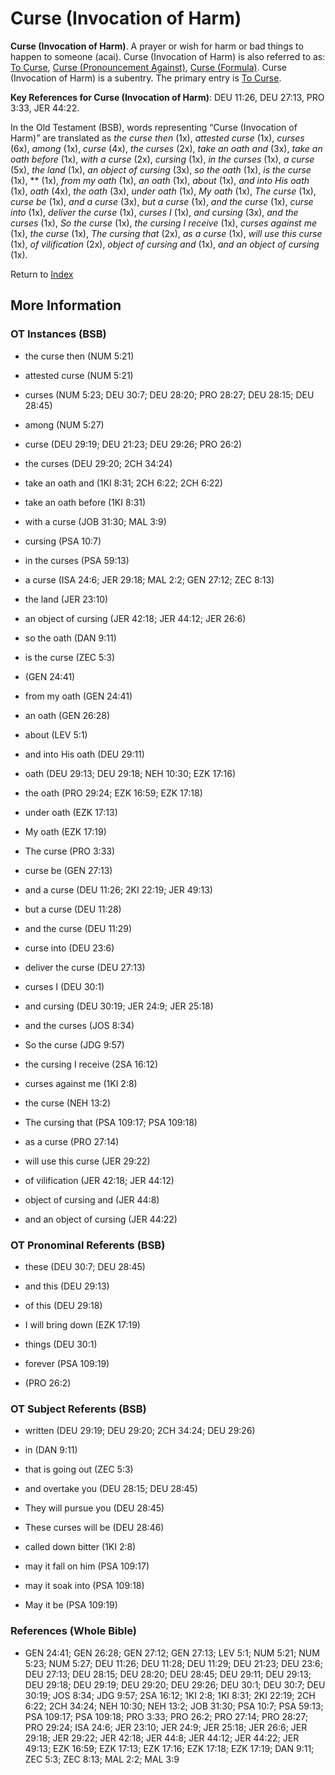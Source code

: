 # Curse (Invocation of Harm)
**Curse (Invocation of Harm)**. 
A prayer or wish for harm or bad things to happen to someone (acai). 
Curse (Invocation of Harm) is also referred to as: 
[To Curse](Curse.md), [Curse (Pronouncement Against)](Curse.4.md), [Curse (Formula)](Curse.6.md). 
Curse (Invocation of Harm) is a subentry. The primary entry is 
[To Curse](Curse.md). 


**Key References for Curse (Invocation of Harm)**: 
DEU 11:26, DEU 27:13, PRO 3:33, JER 44:22. 


In the Old Testament (BSB), words representing “Curse (Invocation of Harm)” are translated as 
*the curse then* (1x), *attested curse* (1x), *curses* (6x), *among* (1x), *curse* (4x), *the curses* (2x), *take an oath and* (3x), *take an oath before* (1x), *with a curse* (2x), *cursing* (1x), *in the curses* (1x), *a curse* (5x), *the land* (1x), *an object of cursing* (3x), *so the oath* (1x), *is the curse* (1x), ** (1x), *from my oath* (1x), *an oath* (1x), *about* (1x), *and into His oath* (1x), *oath* (4x), *the oath* (3x), *under oath* (1x), *My oath* (1x), *The curse* (1x), *curse be* (1x), *and a curse* (3x), *but a curse* (1x), *and the curse* (1x), *curse into* (1x), *deliver the curse* (1x), *curses I* (1x), *and cursing* (3x), *and the curses* (1x), *So the curse* (1x), *the cursing I receive* (1x), *curses against me* (1x), *the curse* (1x), *The cursing that* (2x), *as a curse* (1x), *will use this curse* (1x), *of vilification* (2x), *object of cursing and* (1x), *and an object of cursing* (1x). 




Return to [Index](00-Index.md)

## More Information

### OT Instances (BSB)

* the curse then (NUM 5:21)

* attested curse (NUM 5:21)

* curses (NUM 5:23; DEU 30:7; DEU 28:20; PRO 28:27; DEU 28:15; DEU 28:45)

* among (NUM 5:27)

* curse (DEU 29:19; DEU 21:23; DEU 29:26; PRO 26:2)

* the curses (DEU 29:20; 2CH 34:24)

* take an oath and (1KI 8:31; 2CH 6:22; 2CH 6:22)

* take an oath before (1KI 8:31)

* with a curse (JOB 31:30; MAL 3:9)

* cursing (PSA 10:7)

* in the curses (PSA 59:13)

* a curse (ISA 24:6; JER 29:18; MAL 2:2; GEN 27:12; ZEC 8:13)

* the land (JER 23:10)

* an object of cursing (JER 42:18; JER 44:12; JER 26:6)

* so the oath (DAN 9:11)

* is the curse (ZEC 5:3)

*  (GEN 24:41)

* from my oath (GEN 24:41)

* an oath (GEN 26:28)

* about (LEV 5:1)

* and into His oath (DEU 29:11)

* oath (DEU 29:13; DEU 29:18; NEH 10:30; EZK 17:16)

* the oath (PRO 29:24; EZK 16:59; EZK 17:18)

* under oath (EZK 17:13)

* My oath (EZK 17:19)

* The curse (PRO 3:33)

* curse be (GEN 27:13)

* and a curse (DEU 11:26; 2KI 22:19; JER 49:13)

* but a curse (DEU 11:28)

* and the curse (DEU 11:29)

* curse into (DEU 23:6)

* deliver the curse (DEU 27:13)

* curses I (DEU 30:1)

* and cursing (DEU 30:19; JER 24:9; JER 25:18)

* and the curses (JOS 8:34)

* So the curse (JDG 9:57)

* the cursing I receive (2SA 16:12)

* curses against me (1KI 2:8)

* the curse (NEH 13:2)

* The cursing that (PSA 109:17; PSA 109:18)

* as a curse (PRO 27:14)

* will use this curse (JER 29:22)

* of vilification (JER 42:18; JER 44:12)

* object of cursing and (JER 44:8)

* and an object of cursing (JER 44:22)



### OT Pronominal Referents (BSB)

* these (DEU 30:7; DEU 28:45)

* and this (DEU 29:13)

* of this (DEU 29:18)

* I will bring down (EZK 17:19)

* things (DEU 30:1)

* forever (PSA 109:19)

*  (PRO 26:2)



### OT Subject Referents (BSB)

* written (DEU 29:19; DEU 29:20; 2CH 34:24; DEU 29:26)

* in (DAN 9:11)

* that is going out (ZEC 5:3)

* and overtake you (DEU 28:15; DEU 28:45)

* They will pursue you (DEU 28:45)

* These curses will be (DEU 28:46)

* called down bitter (1KI 2:8)

* may it fall on him (PSA 109:17)

* may it soak into (PSA 109:18)

* May it be (PSA 109:19)



### References (Whole Bible)

* GEN 24:41; GEN 26:28; GEN 27:12; GEN 27:13; LEV 5:1; NUM 5:21; NUM 5:23; NUM 5:27; DEU 11:26; DEU 11:28; DEU 11:29; DEU 21:23; DEU 23:6; DEU 27:13; DEU 28:15; DEU 28:20; DEU 28:45; DEU 29:11; DEU 29:13; DEU 29:18; DEU 29:19; DEU 29:20; DEU 29:26; DEU 30:1; DEU 30:7; DEU 30:19; JOS 8:34; JDG 9:57; 2SA 16:12; 1KI 2:8; 1KI 8:31; 2KI 22:19; 2CH 6:22; 2CH 34:24; NEH 10:30; NEH 13:2; JOB 31:30; PSA 10:7; PSA 59:13; PSA 109:17; PSA 109:18; PRO 3:33; PRO 26:2; PRO 27:14; PRO 28:27; PRO 29:24; ISA 24:6; JER 23:10; JER 24:9; JER 25:18; JER 26:6; JER 29:18; JER 29:22; JER 42:18; JER 44:8; JER 44:12; JER 44:22; JER 49:13; EZK 16:59; EZK 17:13; EZK 17:16; EZK 17:18; EZK 17:19; DAN 9:11; ZEC 5:3; ZEC 8:13; MAL 2:2; MAL 3:9



